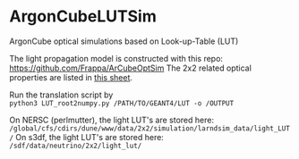 # ArgonCubeLUTSim
ArgonCube optical simulations based on Look-up-Table (LUT)

The light propagation model is constructed with this repo: https://github.com/Frappa/ArCubeOptSim
The 2x2 related optical properties are listed in [this sheet](https://docs.google.com/spreadsheets/d/1yGrKdGnJMx8poRzJhDruYQg0A4hAS3w4hp9X0tV6RpM/edit?usp=sharing).

Run the translation script by \
```python3 LUT_root2numpy.py /PATH/TO/GEANT4/LUT -o /OUTPUT```

On NERSC (perlmutter), the light LUT's are stored here: `/global/cfs/cdirs/dune/www/data/2x2/simulation/larndsim_data/light_LUT/`
On s3df, the light LUT's are stored here: `/sdf/data/neutrino/2x2/light_lut/`
